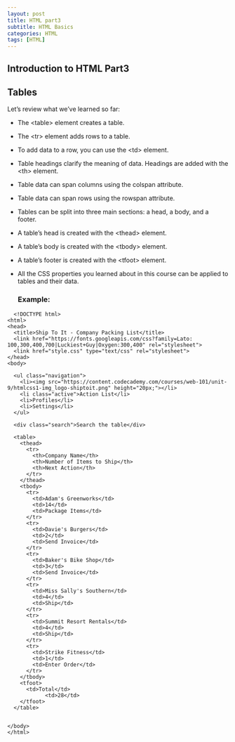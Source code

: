 ```yaml
---
layout: post
title: HTML part3
subtitle: HTML Basics
categories: HTML
tags: [HTML]
---
```


## Introduction to HTML Part3

## Tables

Let’s review what we’ve learned so far:

* The \<table> element creates a table.
* The \<tr> element adds rows to a table.
* To add data to a row, you can use the \<td> element.
* Table headings clarify the meaning of data. Headings are added with the \<th> element.
* Table data can span columns using the colspan attribute.
* Table data can span rows using the rowspan attribute.
* Tables can be split into three main sections: a head, a body, and a footer.
* A table’s head is created with the \<thead> element.
* A table’s body is created with the \<tbody> element.
* A table’s footer is created with the \<tfoot> element.
* All the CSS properties you learned about in this course can be applied to tables and their data.
  
  ### Example:
~~~
  <!DOCTYPE html>
<html>
<head>
  <title>Ship To It - Company Packing List</title>
  <link href="https://fonts.googleapis.com/css?family=Lato: 100,300,400,700|Luckiest+Guy|Oxygen:300,400" rel="stylesheet">
  <link href="style.css" type="text/css" rel="stylesheet">
</head>
<body>

  <ul class="navigation">
    <li><img src="https://content.codecademy.com/courses/web-101/unit-9/htmlcss1-img_logo-shiptoit.png" height="20px;"></li>
    <li class="active">Action List</li>
    <li>Profiles</li>
    <li>Settings</li>
  </ul>

  <div class="search">Search the table</div>
  
  <table>
    <thead>
      <tr>
        <th>Company Name</th>
        <th>Number of Items to Ship</th>
        <th>Next Action</th>
      </tr>
    </thead>
    <tbody>
      <tr>
        <td>Adam's Greenworks</td>
        <td>14</td>
        <td>Package Items</td>
      </tr>
      <tr>
        <td>Davie's Burgers</td>
        <td>2</td>
        <td>Send Invoice</td>
      </tr>
      <tr>
        <td>Baker's Bike Shop</td>
        <td>3</td>
        <td>Send Invoice</td>
      </tr>
      <tr>
        <td>Miss Sally's Southern</td>
        <td>4</td>
        <td>Ship</td>
      </tr>
      <tr>
        <td>Summit Resort Rentals</td>
        <td>4</td>
        <td>Ship</td>
      </tr>
      <tr>
        <td>Strike Fitness</td>
        <td>1</td>
        <td>Enter Order</td>
      </tr>
    </tbody>
    <tfoot>
      <td>Total</td>
			<td>28</td>
    </tfoot>
  </table>


</body>
</html>
~~~
